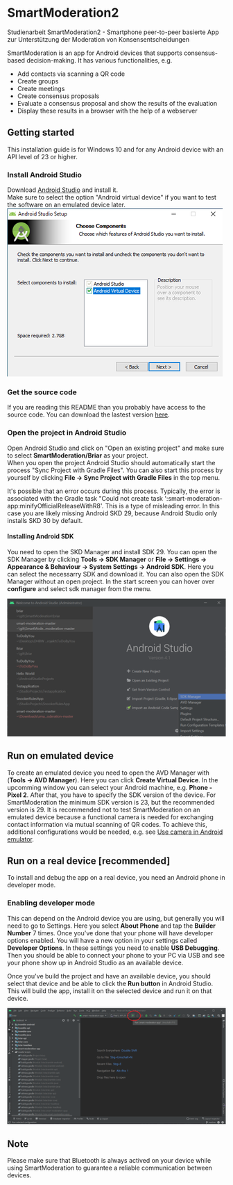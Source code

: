 # SmartModeration2
Studienarbeit SmartModeration2 - Smartphone peer-to-peer basierte App zur Unterstützung der Moderation von Konsensentscheidungen

SmartModeration is an app for Android devices that supports consensus-based decision-making. It has various functionalities, e.g. 
* Add contacts via scanning a QR code 
* Create groups
* Create meetings
* Create consensus proposals 
* Evaluate a consensus proposal and show the results of the evaluation
* Display these results in a browser with the help of a webserver

## Getting started

This installation guide is for Windows 10 and for any Android device with an API level of 23 or higher.

### Install Android Studio

Download [Android Studio](https://developer.android.com/studio/ "Android Studio Home") and install it.  
Make sure to select the option "Android virtual device" if you want to test the software on an emulated device later. 
![installationoptions](./extras/android_studio_installation_1.png)  

### Get the source code
If you are reading this README than you probably have access to the source code. You can download the lastest version [here](https://github.com/Danil-Terehov/SmartModeration "Github SmartModeration"). 

### Open the project in Android Studio 
Open Android Studio and click on "Open an existing project" and make sure to select **SmartModeration/Briar** as your project.   
When you open the project Android Studio should automatically start the process "Sync Project with Gradle Files". You can also start this process by yourself by clicking **File -> Sync Project with Gradle Files** in the top menu. 

It's possible that an error occurs during this process. Typically, the error is associated with the Gradle task "Could not create task ':smart-moderation-app:minifyOfficialReleaseWithR8'. This is a type of misleading error. In this case you are likely missing Android SKD 29, because Android Studio only installs SKD 30 by default. 

#### Installing Android SDK
You need to open the SKD Manager and install SDK 29. You can open the SDK Manager by clicking **Tools -> SDK Manager** or **File -> Settings -> Appearance & Behaviour -> System Settings -> Android SDK**. Here you can select the necessarry SDK and download it. You can also open the SDK Manager without an open project. In the start screen you can hover over **configure** and select sdk manager from the menu.

![opensdkmanager](./extras/Android_Studio_SDK_Manager.png)

## Run on emulated device
To create an emulated device you need to open the AVD Manager with (**Tools -> AVD Manager**). Here you can click **Create Virtual Device**. In the upcomming window you can select your Android machine, e.g. **Phone - Pixel 2**. After that, you have to specify the SDK version of the device. For SmartModeration the minimum SDK version is 23, but the recommended version is 29. It is recommended not to test SmartModeration on an emulated device because a functional camera is needed for exchanging contact information via mutual scanning of QR codes. To achieve this, additional configurations would be needed, e.g. see [Use camera in Android emulator](https://stackoverflow.com/questions/2884620/using-camera-in-the-android-emulator "Use camera in Android emulator").

## Run on a real device [recommended]
To install and debug the app on a real device, you need an Android phone in developer mode. 

### Enabling developer mode
This can depend on the Android device you are using, but generally you will need to go to Settings. Here you select **About Phone** and tap the **Builder Number** 7 times. Once you've done that your phone will have developer options enabled. You will have a new option in your settings called **Developer Options**. In these settings you need to enable **USB Debugging**. Then you should be able to connect your phone to your PC via USB and see your phone show up in Android Studio as an available device. 

Once you've build the project and have an available device, you should select that device and be able to click the **Run button** in Android Studio. This will build the app, install it on the selected device and run it on that device.

![](./extras/run_button.png)

## Note

Please make sure that Bluetooth is always actived on your device while using SmartModeration to guarantee a reliable communication between devices. 
